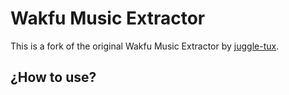 # Wakfu Music Extractor

This is a fork of the original Wakfu Music Extractor by [juggle-tux](https://gitlab.com/juggle-tux/wakfu_music_extractor).

## ¿How to use?

